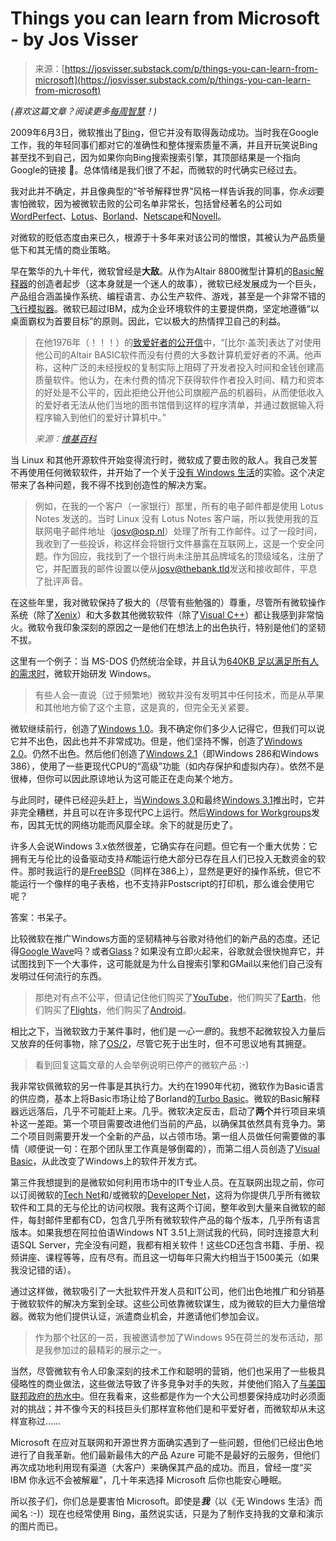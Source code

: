 <!--yml

category: 未分类

date: 2024-05-29 12:34:06

-->

# Things you can learn from Microsoft - by Jos Visser

> 来源：[https://josvisser.substack.com/p/things-you-can-learn-from-microsoft](https://josvisser.substack.com/p/things-you-can-learn-from-microsoft)

*(喜欢这篇文章？阅读更多[每周智慧](https://josvisser.substack.com/)！)*

2009年6月3日，微软推出了[Bing](https://www.bing.com/)，但它并没有取得轰动成功。当时我在Google工作，我的年轻同事们都对它的准确性和整体搜索质量不满，并且开玩笑说Bing甚至找不到自己，因为如果你向Bing搜索搜索引擎，其顶部结果是一个指向Google的链接 🙂。总体情绪是我们很了不起，而微软的时代确实已经过去。

我对此并不确定，并且像典型的“爷爷解释世界”风格一样告诉我的同事，你*永远*要害怕微软，因为被微软击败的公司名单非常长，包括曾经著名的公司如[WordPerfect](http://www.wordplace.com/ap/)、[Lotus](https://en.wikipedia.org/wiki/Lotus_Software)、[Borland](https://en.wikipedia.org/wiki/Borland)、[Netscape](https://en.wikipedia.org/wiki/Netscape)和[Novell](https://en.wikipedia.org/wiki/Novell)。

对微软的贬低态度由来已久，根源于十多年来对该公司的憎恨，其被认为产品质量低下和其无情的商业策略。

早在繁华的九十年代，微软曾经是**大敌**。从作为Altair 8800微型计算机的[Basic解释器](https://en.wikipedia.org/wiki/Altair_BASIC)的创造者起步（这本身就是一个迷人的故事），微软已经发展成为一个巨头，产品组合涵盖操作系统、编程语言、办公生产软件、游戏，甚至是一个非常不错的[飞行模拟器](https://en.wikipedia.org/wiki/History_of_Microsoft_Flight_Simulator)。微软已超过IBM，成为企业环境软件的主要提供商，坚定地遵循“以桌面霸权为首要目标”的原则。因此，它以极大的热情捍卫自己的利益。

> 在他1976年（！！！）的[致爱好者的公开信](https://en.wikipedia.org/wiki/An_Open_Letter_to_Hobbyists)中，“[比尔·盖茨]表达了对使用他公司的Altair BASIC软件而没有付费的大多数计算机爱好者的不满。他声称，这种广泛的未经授权的复制实际上阻碍了开发者投入时间和金钱创建高质量软件。他认为，在未付费的情况下获得软件作者投入时间、精力和资本的好处是不公平的，因此拒绝公开他公司旗舰产品的机器码，从而使低收入的爱好者无法从他们当地的图书馆借到这样的程序清单，并通过数据输入将程序输入到他们的爱好计算机中。”
> 
> *来源：[维基百科](https://en.wikipedia.org/wiki/An_Open_Letter_to_Hobbyists)*

当 Linux 和其他开源软件开始变得流行时，微软成了要击败的敌人。我自己发誓不再使用任何微软软件，并开始了一个关于[没有 Windows 生活](https://www.josvisser.nl/lww/)的实验。这个决定带来了各种问题，我不得不找到创造性的解决方案。

> 例如，在我的一个客户（一家银行）那里，所有的电子邮件都是使用 Lotus Notes 发送的。当时 Linux 没有 Lotus Notes 客户端，所以我使用我的互联网电子邮件地址（[josv@osp.nl](mailto:josv@osp.nl)）处理了所有工作邮件。过了一段时间，我收到了一些投诉，称这样会将银行文件暴露在互联网上，这是一个安全问题。作为回应，我找到了一个银行尚未注册其品牌域名的顶级域名，注册了它，并配置我的邮件设置以便从[josv@thebank.tld](mailto:josv@thebank.tld)发送和接收邮件，平息了批评声音。

在这些年里，我对微软保持了极大的（尽管有些勉强的）尊重，尽管所有微软操作系统（除了[Xenix](https://en.wikipedia.org/wiki/Xenix)）和大多数其他微软软件（除了[Visual C++](https://en.wikipedia.org/wiki/Microsoft_Visual_C%2B%2B)）都让我感到非常恼火。微软令我印象深刻的原因之一是他们在想法上的出色执行，特别是他们的坚韧不拔。

这里有一个例子：当 MS-DOS 仍然统治全球，并且认为[640KB 足以满足所有人的需求时](https://www.computerworld.com/article/2534312/the--640k--quote-won-t-go-away----but-did-gates-really-say-it-.html)，微软开始研发 Windows。

> 有些人会一直说（过于频繁地）微软并没有发明其中任何技术，而是从苹果和其他地方偷了这个主意，这是真的，但完全无关紧要。

微软继续前行，创造了[Windows 1.0](https://en.wikipedia.org/wiki/Windows_1.0)。我不确定你们多少人记得它，但我们可以说它并不出色，因此也并不非常成功。但是，他们坚持不懈，创造了[Windows 2.0](https://en.wikipedia.org/wiki/Windows_2.0)。仍然不出色。然后他们创造了[Windows 2.1](https://en.wikipedia.org/wiki/Windows_2.1)（即Windows 286和Windows 386），使用了一些更现代CPU的“高级”功能（如内存保护和虚拟内存）。依然不是很棒，但你可以因此原谅地认为这可能正在走向某个地方。

与此同时，硬件已经迎头赶上，当[Windows 3.0](https://en.wikipedia.org/wiki/Windows_3.0)和最终[Windows 3.1](https://en.wikipedia.org/wiki/Windows_3.1)推出时，它并非完全糟糕，并且可以在许多现代PC上运行。然后[Windows for Workgroups](https://en.wikipedia.org/wiki/Windows_3.1#Windows_for_Workgroups_3.11)发布，因其无忧的网络功能而风靡全球。余下的就是历史了。

许多人会说Windows 3.x依然很差，它确实存在问题。但它有一个重大优势：它拥有无与伦比的设备驱动支持*和*能运行绝大部分已存在且人们已投入无数资金的软件。那时我运行的是[FreeBSD](https://www.freebsd.org/)（同样在386上），显然是更好的操作系统，但它不能运行一个像样的电子表格，也不支持非Postscript的打印机，那么谁会使用它呢？

答案：书呆子。

比较微软在推广Windows方面的坚韧精神与谷歌对待他们的新产品的态度。还记得[Google Wave](https://support.google.com/answer/1083134?hl=zh)吗？或者[Glass](https://en.wikipedia.org/wiki/Google_Glass)？如果没有立即火起来，谷歌就会很快抛弃它，并试图找到下一个大事件，这可能就是为什么自搜索引擎和GMail以来他们自己没有发明过任何流行的东西。

> 那绝对有点不公平，但请记住他们购买了[YouTube](https://www.sec.gov/Archives/edgar/data/1288776/000119312506206884/dex991.htm)，他们购买了[Earth](https://www.cnet.com/tech/services-and-software/google-buys-satellite-image-firm-keyhole/)，他们购买了[Flights](https://www.google.com/press/ita/)，他们购买了[Android](https://www.androidauthority.com/google-android-acquisition-884194/)。

相比之下，当微软致力于某件事时，他们是*一心一意*的。我想不起微软投入力量后又放弃的任何事物，除了[OS/2](https://en.wikipedia.org/wiki/OS/2)，尽管它死于出生时，但不可思议地有其拥趸。

> 看到回复这篇文章的人会举例说明已停产的微软产品 :-)

我非常钦佩微软的另一件事是其执行力。大约在1990年代初，微软作为Basic语言的供应商，基本上将Basic市场让给了Borland的[Turbo Basic](https://winworldpc.com/product/turbo-basic/1x)。微软的Basic解释器远远落后，几乎不可能赶上来。几乎。微软决定反击，启动了**两个**并行项目来填补这一差距。第一个项目需要改进他们当前的产品，以确保其依然具有竞争力。第二个项目则需要开发一个全新的产品，以占领市场。第一组人员做任何需要做的事情（顺便说一句：在那个团队里工作真是够倒霉的），而第二组人员创造了[Visual Basic](https://winworldpc.com/product/microsoft-visual-bas/30)，从此改变了Windows上的软件开发方式。

第三件我想提到的是微软如何利用市场中的IT专业人员。在互联网出现之前，你可以订阅微软的[Tech Net](https://en.wikipedia.org/wiki/Microsoft_TechNet)和/或微软的[Developer Net](https://developer.microsoft.com/en-us/)，这将为你提供几乎所有微软软件和工具的无与伦比的访问权限。我有这两个订阅，整年收到大量来自微软的邮件，每封邮件里都有CD，包含几乎所有微软软件产品的每个版本，几乎所有语言版本。如果我想在阿拉伯语Windows NT 3.51上测试我的代码，同时连接意大利语SQL Server，完全没有问题，我都有相关软件！这些CD还包含书籍、手册、视频讲座、课程等等，应有尽有。而且这一切每年只需大约相当于1500美元（如果我没记错的话）。

通过这样做，微软吸引了一大批软件开发人员和IT公司，他们出色地推广和分销基于微软软件的解决方案到全球。这些公司依靠微软谋生，成为微软的巨大力量倍增器。微软为他们提供认证，派遣商业机会，并邀请他们参加会议。

> 作为那个社区的一员，我被邀请参加了Windows 95在荷兰的发布活动，那是我参加过的最精彩的展示之一。

当然，尽管微软有令人印象深刻的技术工作和聪明的营销，他们也采用了一些极具侵略性的商业做法，这些做法导致了许多竞争对手的失败，并使他们陷入了[与美国联邦政府的热水中](https://en.wikipedia.org/wiki/United_States_v._Microsoft_Corp.)。但在我看来，这些都是作为一个大公司想要保持成功时必须面对的挑战；并不像今天的科技巨头们那样宣称他们是和平爱好者，而微软却从未这样宣称过……

Microsoft 在应对互联网和开源世界方面确实遇到了一些问题，但他们已经出色地进行了自我革新。他们最新最伟大的产品 Azure 可能不是最好的云服务，但他们再次成功地利用现有渠道（大客户）来确保其产品的成功。而且，曾经一度“买 IBM 你永远不会被解雇”，几十年来选择 Microsoft 后你也能安心睡眠。

所以孩子们，你们总是要害怕 Microsoft。即使是***我***（以《无 Windows 生活》而闻名 :-)）现在也经常使用 Bing，虽然说实话，只是为了制作支持我的文章和演示的图片而已。
